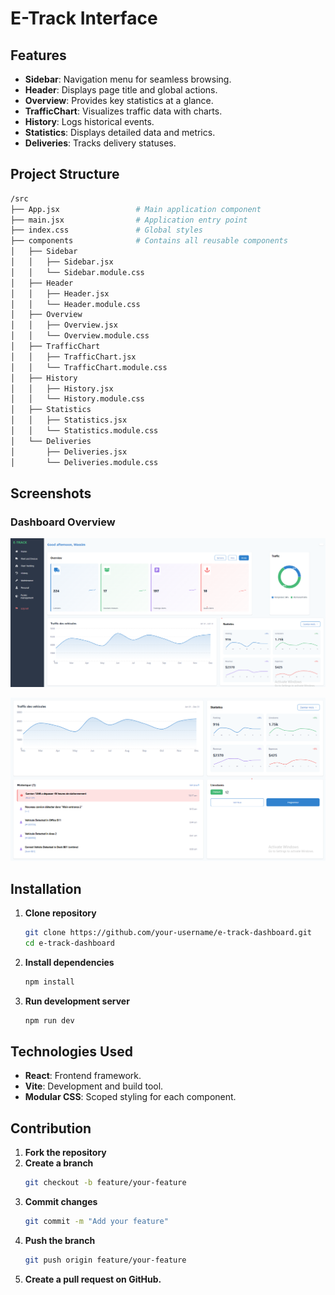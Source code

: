 # E-Track Interface


## Features
- **Sidebar**: Navigation menu for seamless browsing.
- **Header**: Displays page title and global actions.
- **Overview**: Provides key statistics at a glance.
- **TrafficChart**: Visualizes traffic data with charts.
- **History**: Logs historical events.
- **Statistics**: Displays detailed data and metrics.
- **Deliveries**: Tracks delivery statuses.


## Project Structure

```bash
/src
├── App.jsx                 # Main application component
├── main.jsx                # Application entry point
├── index.css               # Global styles
├── components              # Contains all reusable components
│   ├── Sidebar
│   │   ├── Sidebar.jsx
│   │   └── Sidebar.module.css
│   ├── Header
│   │   ├── Header.jsx
│   │   └── Header.module.css
│   ├── Overview
│   │   ├── Overview.jsx
│   │   └── Overview.module.css
│   ├── TrafficChart
│   │   ├── TrafficChart.jsx
│   │   └── TrafficChart.module.css
│   ├── History
│   │   ├── History.jsx
│   │   └── History.module.css
│   ├── Statistics
│   │   ├── Statistics.jsx
│   │   └── Statistics.module.css
│   └── Deliveries
│       ├── Deliveries.jsx
│       └── Deliveries.module.css

```
## Screenshots

###  **Dashboard Overview**
![Dashboard Preview](./assets/Dashboard.png)

![Dashboard Preview](./assets/Dashboard1.png)

## Installation

1. **Clone repository**
   ```bash
   git clone https://github.com/your-username/e-track-dashboard.git
   cd e-track-dashboard
   ```
2. **Install dependencies**
   ```bash
   npm install
   ```
3. **Run development server**
   ```bash
   npm run dev
   ```
## Technologies Used
- **React**: Frontend framework.
- **Vite**: Development and build tool.
- **Modular CSS**: Scoped styling for each component.

## Contribution
1. **Fork the repository**
2. **Create a branch**
    ```bash
    git checkout -b feature/your-feature
    ```
3. **Commit changes**
    ```bash
    git commit -m "Add your feature"
    ```
4. **Push the branch**
    ```bash
    git push origin feature/your-feature
    ```
5. **Create a pull request on GitHub.**


